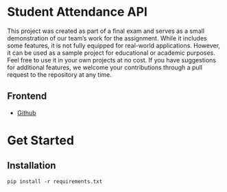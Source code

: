 # Student Attendance API

This project was created as part of a final exam and serves as a small demonstration of our team’s work for the assignment. While it includes some features, it is not fully equipped for real-world applications. However, it can be used as a sample project for educational or academic purposes. Feel free to use it in your own projects at no cost. If you have suggestions for additional features, we welcome your contributions through a pull request to the repository at any time.

## Frontend

- [Github](https://github.com/huypanha/student_attendance.git)

# Get Started

## Installation

`pip install -r requirements.txt`

